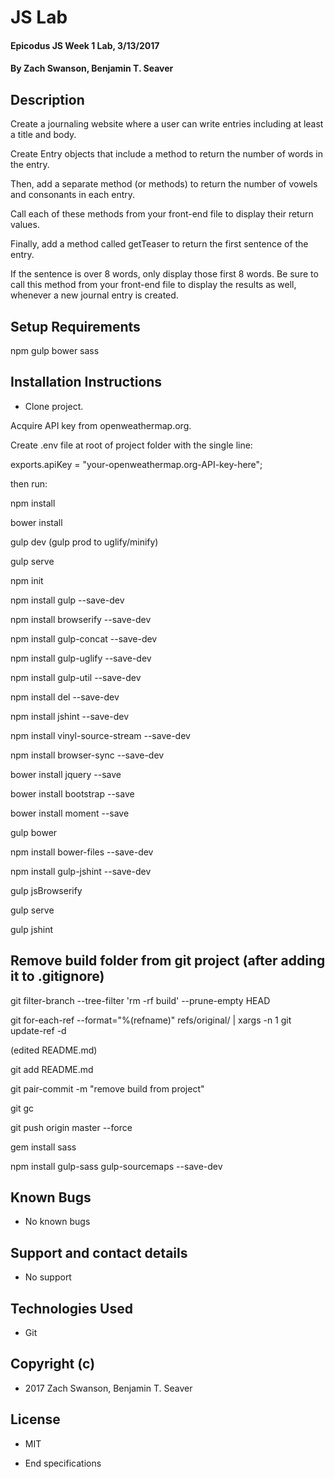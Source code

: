# JS Lab

#### Epicodus JS Week 1 Lab, 3/13/2017

#### By Zach Swanson, Benjamin T. Seaver

## Description

Create a journaling website where a user can write entries including at least a title and body.

Create Entry objects that include a method to return the number of words in the entry.

Then, add a separate method (or methods) to return the number of vowels and consonants in each entry.

Call each of these methods from your front-end file to display their return values.

Finally, add a method called getTeaser to return the first sentence of the entry.

If the sentence is over 8 words, only display those first 8 words. Be sure to call this method from your front-end file to display the results as well, whenever a new journal entry is created.


## Setup Requirements
npm
gulp
bower
sass


## Installation Instructions
* Clone project.

Acquire API key from openweathermap.org.

Create .env file at root of project folder with the single line:

  exports.apiKey = "your-openweathermap.org-API-key-here";

then run:

npm install

bower install

gulp dev (gulp prod to uglify/minify)

gulp serve


npm init

npm install gulp --save-dev

npm install browserify --save-dev

npm install gulp-concat --save-dev

npm install gulp-uglify --save-dev

npm install gulp-util --save-dev

npm install del --save-dev

npm install jshint --save-dev

npm install vinyl-source-stream --save-dev

npm install browser-sync --save-dev

bower install jquery --save

bower install bootstrap --save

bower install moment --save

gulp bower

npm install bower-files --save-dev

npm install gulp-jshint --save-dev

gulp jsBrowserify

gulp serve

gulp jshint

## Remove build folder from git project (after adding it to .gitignore)

git filter-branch --tree-filter 'rm -rf build' --prune-empty HEAD

git for-each-ref --format="%(refname)" refs/original/ | xargs -n 1 git update-ref -d

(edited README.md)

git add README.md

git pair-commit -m "remove build from project"

git gc

git push origin master --force

gem install sass

npm install gulp-sass gulp-sourcemaps --save-dev


## Known Bugs
* No known bugs

## Support and contact details
* No support

## Technologies Used
* Git

## Copyright (c)
* 2017 Zach Swanson, Benjamin T. Seaver

## License
* MIT


* End specifications
